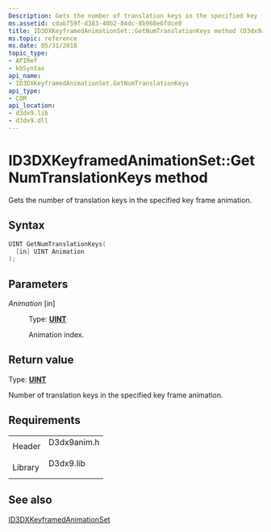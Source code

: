 ```yaml
---
Description: Gets the number of translation keys in the specified key frame animation.
ms.assetid: cdab759f-d383-40b2-84dc-8b968e6fdce0
title: ID3DXKeyframedAnimationSet::GetNumTranslationKeys method (D3dx9anim.h)
ms.topic: reference
ms.date: 05/31/2018
topic_type: 
- APIRef
- kbSyntax
api_name: 
- ID3DXKeyframedAnimationSet.GetNumTranslationKeys
api_type: 
- COM
api_location: 
- d3dx9.lib
- d3dx9.dll
---
```


# ID3DXKeyframedAnimationSet::GetNumTranslationKeys method

Gets the number of translation keys in the specified key frame animation.

## Syntax


```C++
UINT GetNumTranslationKeys(
  [in] UINT Animation
);
```



## Parameters

<dl> <dt>

*Animation* \[in\]
</dt> <dd>

Type: **[**UINT**](https://msdn.microsoft.com/library/Aa383751(v=VS.85).aspx)**

Animation index.

</dd> </dl>

## Return value

Type: **[**UINT**](https://msdn.microsoft.com/library/Aa383751(v=VS.85).aspx)**

Number of translation keys in the specified key frame animation.

## Requirements



|                    |                                                                                        |
|--------------------|----------------------------------------------------------------------------------------|
| Header<br/>  | <dl> <dt>D3dx9anim.h</dt> </dl> |
| Library<br/> | <dl> <dt>D3dx9.lib</dt> </dl>   |



## See also

<dl> <dt>

[ID3DXKeyframedAnimationSet](id3dxkeyframedanimationset.md)
</dt> </dl>

 

 




